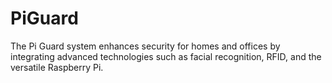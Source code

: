 # PiGuard
The Pi Guard system enhances security for homes and offices by integrating advanced technologies such as facial recognition, RFID, and the versatile Raspberry Pi. 
